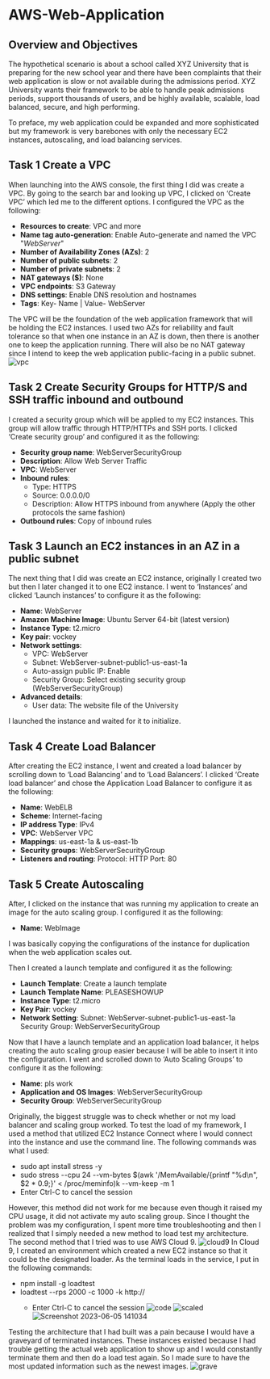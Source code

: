 # AWS-Web-Application

## Overview and Objectives 
The hypothetical scenario is about a school called XYZ University that is preparing for the new school year and there have been complaints that their web application is slow or not available during the admissions period. XYZ University wants their framework to be able to handle peak admissions periods, support thousands of users, and be highly available, scalable, load balanced, secure, and high performing. 

To preface, my web application could be expanded and more sophisticated but my framework is very barebones with only the necessary EC2 instances, autoscaling, and load balancing services.  

## Task 1 Create a VPC
When launching into the AWS console, the first thing I did was create a VPC. By going to the search bar and looking up VPC, I clicked on ‘Create VPC’ which led me to the different options. I configured the VPC as the following:
* **Resources to create**: VPC and more
* **Name tag auto-generation**: Enable Auto-generate and named the VPC "*WebServer*"
* **Number of Availability Zones (AZs)**: 2
* **Number of public subnets**: 2
* **Number of private subnets**: 2
* **NAT gateways ($)**: None
* **VPC endpoints**: S3 Gateway
* **DNS settings**: Enable DNS resolution and hostnames
* **Tags**: Key- Name | Value- WebServer

The VPC will be the foundation of the web application framework that will be holding the EC2 instances. I used two AZs for reliability and fault tolerance so that when one instance in an AZ is down, then there is another one to keep the application running. There will also be no NAT gateway since I intend to keep the web application public-facing in a public subnet. 
![vpc](https://github.com/itsvivianmill/AWS-Web-Application/assets/116047994/23413e16-acde-41fd-a0bb-81e689b696e8)

## Task 2 Create Security Groups for HTTP/S and SSH traffic inbound and outbound
I created a security group which will be applied to my EC2 instances. This group will allow traffic through HTTP/HTTPs and SSH ports. I clicked ‘Create security group’ and configured it as the following:
* **Security group name**: WebServerSecurityGroup
* **Description**: Allow Web Server Traffic
* **VPC**: WebServer
* **Inbound rules**: 
  - Type: HTTPS 
  - Source: 0.0.0.0/0 
  - Description: Allow HTTPS inbound from anywhere (Apply the other protocols the same fashion)
* **Outbound rules**: Copy of inbound rules

## Task 3 Launch an EC2 instances in an AZ in a public subnet
The next thing that I did was create an EC2 instance, originally I created two but then I later changed it to one EC2 instance. I went to ‘Instances’ and clicked ‘Launch instances’ to configure it as the following:
* **Name**: WebServer
* **Amazon Machine Image**: Ubuntu Server 64-bit (latest version)
* **Instance Type**: t2.micro
* **Key pair**: vockey
* **Network settings**: 
  - VPC: WebServer
  - Subnet: WebServer-subnet-public1-us-east-1a
  - Auto-assign public IP: Enable
  - Security Group: Select existing security group (WebServerSecurityGroup)
* **Advanced details**:
  - User data: The website file of the University

I launched the instance and waited for it to initialize. 

## Task 4 Create Load Balancer
After creating the EC2 instance, I went and created a load balancer by scrolling down to ‘Load Balancing’ and to ‘Load Balancers’. I clicked ‘Create load balancer’ and chose the Application Load Balancer to configure it as the following:
* **Name**: WebELB
* **Scheme**: Internet-facing
* **IP address Type**: IPv4
* **VPC**: WebServer VPC
* **Mappings**: us-east-1a & us-east-1b
* **Security groups**: WebServerSecurityGroup
* **Listeners and routing**: 
Protocol: HTTP
Port: 80

## Task 5 Create Autoscaling 
After, I clicked on the instance that was running my application to create an image for the auto scaling group. I configured it as the following:
* **Name**: WebImage

I was basically copying the configurations of the instance for duplication when the web application scales out. 

Then I created a launch template and configured it as the following:
* **Launch Template**: Create a launch template
* **Launch Template Name**: PLEASESHOWUP
* **Instance Type**: t2.micro
* **Key Pair**: vockey
* **Network Setting**:
Subnet: WebServer-subnet-public1-us-east-1a
Security Group: WebServerSecurityGroup

Now that I have a launch template and an application load balancer, it helps creating the auto scaling group easier because I will be able to insert it into the configuration. I went and scrolled down to ‘Auto Scaling Groups’ to configure it as the following:

* **Name**: pls work
* **Application and OS Images**: WebServerSecurityGroup
* **Security Group**: WebServerSecurityGroup

Originally, the biggest struggle was to check whether or not my load balancer and scaling group worked. To test the load of my framework, I used a method that utilized EC2 Instance Connect where I would connect into the instance and use the command line. The following commands was what I used:
* sudo apt install stress -y
* sudo stress --cpu 24 --vm-bytes $(awk '/MemAvailable/{printf "%d\n", $2 * 0.9;}' < /proc/meminfo)k --vm-keep -m 1
* Enter Ctrl-C to cancel the session

However, this method did not work for me because even though it raised my CPU usage, it did not activate my auto scaling group. Since I thought the problem was my configuration, I spent more time troubleshooting and then I realized that I simply needed a new method to load test my architecture. The second method that I tried was to use AWS Cloud 9. 
![cloud9](https://github.com/itsvivianmill/AWS-Web-Application/assets/116047994/7c571364-3d8c-4d1c-8d52-8002469a5f95)
In Cloud 9, I created an environment which created a new EC2 instance so that it could be the designated loader. As the terminal loads in the service, I put in the following commands:


* npm install -g loadtest
* loadtest --rps 2000 -c 1000 -k http://<MyLoadBalancerDNS>
  * Enter Ctrl-C to cancel the session
![code](https://github.com/itsvivianmill/AWS-Web-Application/assets/116047994/9a951e2c-cb20-4f5e-bdff-c796c6851a64)
![scaled](https://github.com/itsvivianmill/AWS-Web-Application/assets/116047994/510350d2-73e9-4dd6-ab17-2ec16bb7763e)
![Screenshot 2023-06-05 141034](https://github.com/itsvivianmill/AWS-Web-Application/assets/116047994/35326f4f-bd59-4486-9be1-b10f6d9386a5)

Testing the architecture that I had built was a pain because I would have a graveyard of terminated instances. These instances existed because I had trouble getting the actual web application to show up and I would constantly terminate them and then do a load test again. So I made sure to have the most updated information such as the newest images. 
![grave](https://github.com/itsvivianmill/AWS-Web-Application/assets/116047994/59dd2b22-3c3d-4dd0-a1b7-76c83fedd96d)


